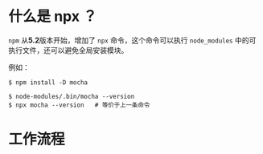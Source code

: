 # 什么是 npx ？

`npm` 从**5.2**版本开始，增加了 `npx` 命令，这个命令可以执行 `node_modules` 中的可执行文件，还可以避免全局安装模块。

例如：

``` shell
$ npm install -D mocha

$ node-modules/.bin/mocha --version
$ npx mocha --version   # 等价于上一条命令
```

# 工作流程
